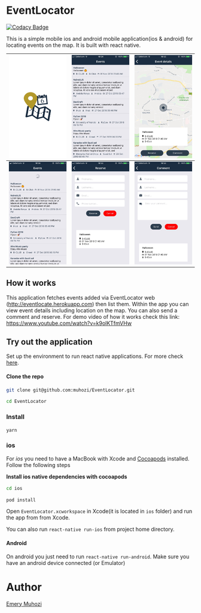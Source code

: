 # EventLocator
[![Codacy Badge](https://api.codacy.com/project/badge/Grade/78955eb3244943afb9a2401891d1082a)](https://www.codacy.com/app/muhozi/EventLocator?utm_source=github.com&amp;utm_medium=referral&amp;utm_content=muhozi/EventLocator&amp;utm_campaign=Badge_Grade)

This is a simple mobile ios and android mobile application(ios & android) for locating events on the map. It is built with react native.

| ![IMG_5036](./screenshots/IMG_5036.JPG) | ![IMG_5035](./screenshots/IMG_5035.JPG) | ![IMG_5038](./screenshots/IMG_5038.JPG) |
| ------------------------------------------------------------ | ------------------------------------------------------------ | ------------------------------------------------------------ |
| ![IMG_5041](./screenshots/IMG_5041.JPG) | ![IMG_5040](./screenshots/IMG_5040.JPG) | ![IMG_5039](./screenshots/IMG_5039.JPG) |



## How it works

This application fetches events added via EventLocator web (http://eventlocate.herokuapp.com) then list them. Within the app you can view event details including location on the map. You can also send a comment and reserve. For demo video of how it works check this link: https://www.youtube.com/watch?v=k9olKTfmVHw

## Try out the application

Set up the environment to run react native applications. For more check [here](https://facebook.github.io/react-native/docs/getting-started.html).

#### Clone the repo

```bash
git clone git@github.com:muhozi/EventLocator.git
```

```bash
cd EventLocator
```



### Install

```bash
yarn
```

### ios

For *ios* you need to have a MacBook with Xcode and [Cocoapods](https://guides.cocoapods.org/using/getting-started.html) installed. Follow the following steps

**Install ios native dependencies with cocoapods**

```bash
cd ios
```

```bash
pod install
```

Open `EventLocator.xcworkspace` in Xcode(it is located in `ios` folder) and run the app from from Xcode.

You can also run `react-native run-ios` from project home directory.

#### Android

On android you just need to run `react-native run-android`. Make sure you have an android device connected (or Emulator)

# Author

[Emery Muhozi](https://twitter.com/EmeryMuhozi)

